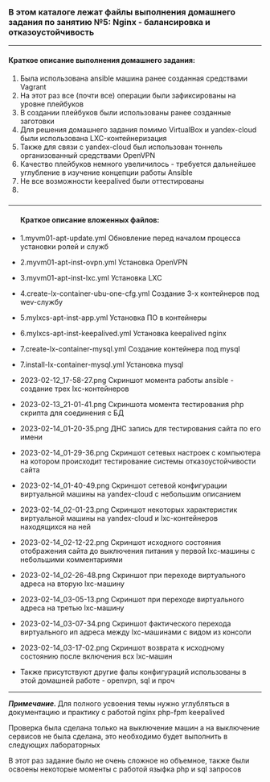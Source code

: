 <h3>В этом каталоге лежат файлы выполнения домашнего задания по занятию №5:
Nginx - балансировка и отказоустойчивость</h3>
<hr>
<h4>Краткое описание выполнения домашнего задания:</h4>
<ol><li>Была использована ansible машина ранее созданная средствами Vagrant</li>
<li>На этот раз все (почти все) операции были зафиксированы на уровне плейбуков</li>
<li>В создании плейбуков были использованы ранее созданные заготовки</li>
<li>Для решения домашнего задания помимо VirtualBox и yandex-cloud были использована LXC-контейнеризация</li>
<li>Также для связи с yandex-cloud был использован тоннель организованный средствами OpenVPN</li>
<li>Качество плейбуков немного увеличилось - требуется дальнейшее углубление в изучение концепции работы Ansible</li>
<li>Не все возможности keepalived были оттестированы</li>
<li></li>
</ol>


<h3></h3>
<hr>
<ul>
<h4>Краткое описание вложенных файлов:</h4>
<li><p>1.myvm01-apt-update.yml Обновление перед началом процесса установки ролей и служб</p></li>
<li><p>2.myvm01-apt-inst-ovpn.yml Установка OpenVPN</p></li>
<li><p>3.myvm01-apt-inst-lxc.yml Установка LXC</p></li>
<li><p>4.create-lx-container-ubu-one-cfg.yml Создание 3-х контейнеров под wev-службу</p></li>
<li><p>5.mylxcs-apt-inst-app.yml Установка ПО в контейнеры</p></li>
<li><p>6.mylxcs-apt-inst-keepalived.yml Установка keepalived nginx  <p></li>
<li><p>7.create-lx-container-mysql.yml Создание контейнера под mysql</p></li>
<li><p>7.install-lx-container-mysql.yml Установка mysql</p></li>
<li><p>2023-02-12_17-58-27.png Скриншот момента работы ansible - создание трех lxc-контейнеров</p></li>
<li><p>2023-02-13_21-01-41.png Скриншота момента тестирования php скрипта для соединения с БД</p></li>
<li><p>2023-02-14_01-20-35.png ДНС запись для тестирования сайта по его имени</p></li>
<li><p>2023-02-14_01-29-36.png Скриншот сетевых настроек с компьютера на котором происходит тестирование системы отказоустойчивости сайта </p></li>
<li><p>2023-02-14_01-40-49.png Скриншот сетевой конфигурации виртуальной машины на yandex-cloud с небольшим описанием</p></li>
<li><p>2023-02-14_02-01-23.png Скриншот некоторых характеристик виртуальной машины на yandex-cloud и lxc-контейнеров находящихся на ней</p></li>
<li><p>2023-02-14_02-12-22.png Скриншот исходного состояния отображения сайта до выключения питания у первой lxc-машины с небольшими комментариями</p></li>
<li><p>2023-02-14_02-26-48.png Скриншот при переходе  виртуального адреса на вторую lxc-машину </p></li>
<li><p>2023-02-14_03-05-13.png Скриншот при переходе  виртуального адреса на третью lxc-машину</p></li>
<li><p>2023-02-14_03-07-34.png Скриншот фактического перехода виртуального ип адреса между lxc-машинами с видом из консоли</p></li>
<li><p>2023-02-14_03-17-02.png Скриншот возврата к исходному состоянию после включения всх lxc-машин </p></li>
<li><p>Также присутствуют другие фалы конфигураций использованы в этой домашней работе - openvpn, sql и проч</p></li>
</ul>
<hr>
<p><i><b>Примечание. </b></i>Для полного усвоения темы нужно углубляться в документацию и практику с работой nginx php-fpm keepalived</p>
<p>Проверка была сделана только на выключение машин а на выключение сервисов не была сделана, это необходимо будет выполнить в следующих лабораторных</p>
<p>В этот раз задание было не очень сложное но объемное, также были освоены некоторые моменты с работой языфка php и sql запросов</p>

